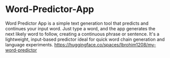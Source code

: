 # Word-Predictor-App
Word Predictor App is a simple text generation tool that predicts and continues your input word. Just type a word, and the app generates the next likely word to follow, creating a continuous phrase or sentence. It's a lightweight, input-based predictor ideal for quick word chain generation and language experiments.
https://huggingface.co/spaces/Ibrohim1208/my-word-predictor
